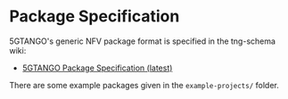 # Package Specification

5GTANGO's generic NFV package format is specified in the tng-schema wiki:

* [5GTANGO Package Specification (latest)](https://github.com/sonata-nfv/tng-schema/wiki/PkgSpec_LATEST)


There are some example packages given in the `example-projects/` folder.